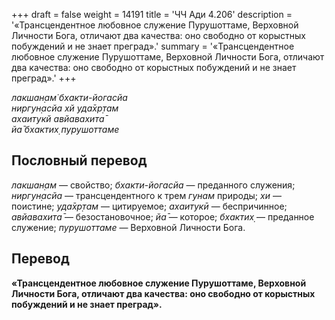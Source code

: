 +++
draft = false
weight = 14191
title = 'ЧЧ Ади 4.206'
description = '«Трансцендентное любовное служение Пурушоттаме, Верховной Личности Бога, отличают два качества: оно свободно от корыстных побуждений и не знает преград».'
summary = '«Трансцендентное любовное служение Пурушоттаме, Верховной Личности Бога, отличают два качества: оно свободно от корыстных побуждений и не знает преград».'
+++

_лакшан̣ам̇ бхакти-йогасйа  
ниргун̣асйа хй уда̄хр̣там  
ахаитукй авйавахита̄  
йа̄ бхактих̣ пурушоттаме_

## Пословный перевод

_лакшан̣ам_ — свойство; _бхакти_\-_йогасйа_ — преданного служения; _ниргун̣асйа_ — трансцендентного к трем _гунам_ природы; _хи_ — поистине; _уда̄хр̣там_ — цитируемое; _ахаитукӣ_ — беспричинное; _авйавахита̄_ — безостановочное; _йа̄_ — которое; _бхактих̣_ — преданное служение; _пурушоттаме_ — Верховной Личности Бога.

## Перевод

**«Трансцендентное любовное служение Пурушоттаме, Верховной Личности Бога, отличают два качества: оно свободно от корыстных побуждений и не знает преград».**
